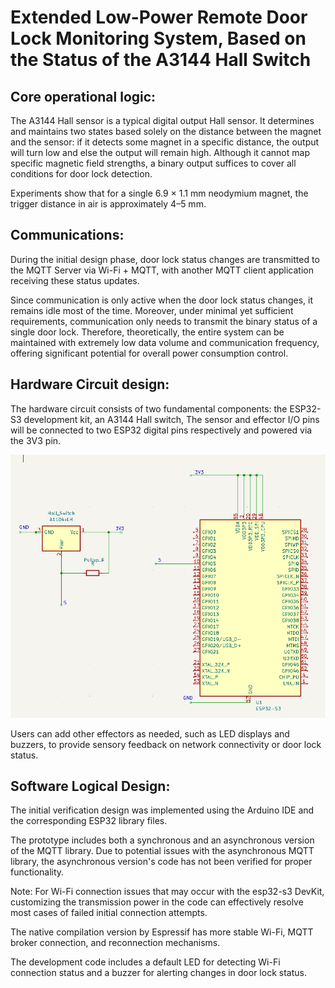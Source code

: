 # Extended Low-Power Remote Door Lock Monitoring System, Based on the Status of the A3144 Hall Switch


## Core operational logic:

The A3144 Hall sensor is a typical digital output Hall sensor. It determines and maintains two states based solely on the distance between the magnet and the sensor: if it detects some magnet in a specific distance, the output will turn low and else the output will remain high. Although it cannot map specific magnetic field strengths, a binary output suffices to cover all conditions for door lock detection.

Experiments show that for a single 6.9 × 1.1 mm neodymium magnet, the trigger distance in air is approximately 4–5 mm.


## Communications:

During the initial design phase, door lock status changes are transmitted to the MQTT Server via Wi-Fi + MQTT, with another MQTT client application receiving these status updates. 

Since communication is only active when the door lock status changes, it remains idle most of the time. Moreover, under minimal yet sufficient requirements, communication only needs to transmit the binary status of a single door lock. Therefore, theoretically, the entire system can be maintained with extremely low data volume and communication frequency, offering significant potential for overall power consumption control. 



## Hardware Circuit design:

The hardware circuit consists of two fundamental components: the ESP32-S3 development kit, an A3144 Hall switch, The sensor and effector I/O pins will be connected to two ESP32 digital pins respectively and powered via the 3V3 pin. 

![](schema.png)

Users can add other effectors as needed, such as LED displays and buzzers, to provide sensory feedback on network connectivity or door lock status.


## Software Logical Design: 
The initial verification design was implemented using the Arduino IDE and the corresponding ESP32 library files.

The prototype includes both a synchronous and an asynchronous version of the MQTT library. Due to potential issues with the asynchronous MQTT library, the asynchronous version's code has not been verified for proper functionality.

Note: For Wi-Fi connection issues that may occur with the esp32-s3 DevKit, customizing the transmission power in the code can effectively resolve most cases of failed initial connection attempts.

The native compilation version by Espressif has more stable Wi-Fi, MQTT broker connection, and reconnection mechanisms. 

The development code includes a default LED for detecting Wi-Fi connection status and a buzzer for alerting changes in door lock status. 







